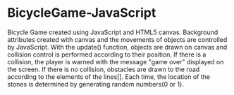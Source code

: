 # BicycleGame-JavaScript 
Bicycle Game created using JavaScript and HTML5 canvas. 
Background attributes created with canvas and the movements of objects are controlled by JavaScript. With the update() function, objects are drawn on canvas and collision control is performed according to their position. If there is a collision, the player is warned with the message "game over" displayed on the screen. If there is no collision, obstacles are drawn to the road according to the elements of the lines[]. Each time, the location of the stones is determined by generating random numbers(0 or 1).
